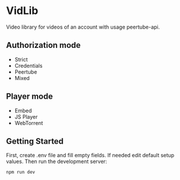 # VidLib
Video library for videos of an account with usage peertube-api.

## Authorization mode

* Strict
* Credentials
* Peertube
* Mixed

## Player mode

* Embed
* JS Player
* WebTorrent

## Getting Started

First, create .env file and fill empty fields. If needed edit default setup values. Then run the development server:

```bash
npm run dev
```
